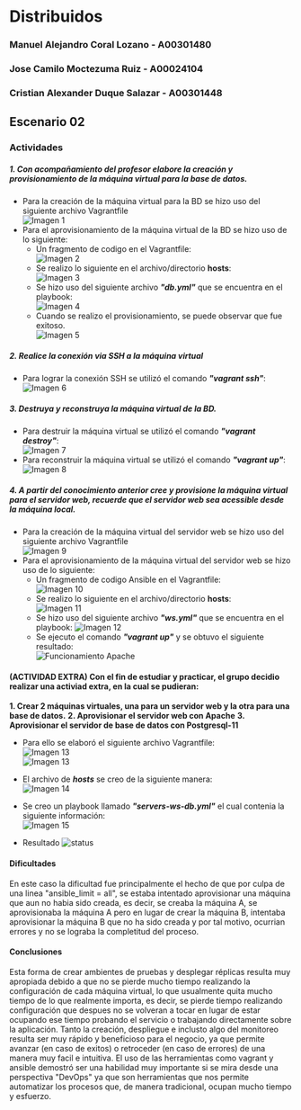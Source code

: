 # Distribuidos

### Manuel Alejandro Coral Lozano - A00301480
### Jose Camilo Moctezuma Ruiz - A00024104
### Cristian Alexander Duque Salazar - A00301448

## Escenario 02  

### Actividades

##### 1. Con acompañamiento del profesor elabore la creación y provisionamiento de la máquina virtual para la base de datos.  

+ Para la creación de la máquina virtual para la BD se hizo uso del siguiente archivo Vagrantfile  
![Imagen 1](https://raw.githubusercontent.com/ManuelCoral1998/Distribuidos-Taller01/master/images/creacion-vm-DB-vagrantfile.PNG)  
+ Para el aprovisionamiento de la máquina virtual de la BD se hizo uso de lo siguiente: 
  * Un fragmento de codigo en el Vagrantfile:  
  ![Imagen 2](https://raw.githubusercontent.com/ManuelCoral1998/Distribuidos-Taller01/master/images/fragmento-ansible-vagrantfile.PNG)
  * Se realizo lo siguiente en el archivo/directorio **hosts**:  
  ![Imagen 3](https://raw.githubusercontent.com/ManuelCoral1998/Distribuidos-Taller01/master/images/hosts.PNG)
  * Se hizo uso del siguiente archivo ***"db.yml"*** que se encuentra en el playbook:  
  ![Imagen 4](https://raw.githubusercontent.com/ManuelCoral1998/Distribuidos-Taller01/master/images/ansible-yml-instalarDB.PNG)  
  * Cuando se realizo el provisionamiento, se puede observar que fue exitoso.  
  ![Imagen 5](https://raw.githubusercontent.com/ManuelCoral1998/Distribuidos-Taller01/master/images/instalacion-db-completa.PNG)  
    
##### 2. Realice la conexión via SSH a la máquina virtual
 
+ Para lograr la conexión SSH se utilizó el comando ***"vagrant ssh"***:  
![Imagen 6](https://raw.githubusercontent.com/ManuelCoral1998/Distribuidos-Taller01/master/images/prueba-ssh-db-instalada.PNG)

##### 3. Destruya y reconstruya la máquina virtual de la BD.

+ Para destruir la máquina virtual se utilizó el comando ***"vagrant destroy"***:  
![Imagen 7](https://raw.githubusercontent.com/ManuelCoral1998/Distribuidos-Taller01/master/images/destroy-vm-db.PNG)
+ Para reconstruir la máquina virtual se utilizó el comando ***"vagrant up"***:
![Imagen 8](https://raw.githubusercontent.com/ManuelCoral1998/Distribuidos-Taller01/master/images/up-vm-db.PNG)

##### 4. A partir del conocimiento anterior cree y provisione la máquina virtual para el servidor web, recuerde que el servidor web sea acessible desde la máquina local.

+ Para la creación de la máquina virtual del servidor web se hizo uso del siguiente archivo Vagrantfile  
![Imagen 9](/images/vagrantfile-vm-ws.PNG)
+ Para el aprovisionamiento de la máquina virtual del servidor web se hizo uso de lo siguiente: 
  * Un fragmento de codigo Ansible en el Vagrantfile:  
  ![Imagen 10](/images/ansible-fragmento-vm-ws.PNG)
  * Se realizo lo siguiente en el archivo/directorio **hosts**:  
  ![Imagen 11](https://raw.githubusercontent.com/ManuelCoral1998/Distribuidos-Taller01/master/images/hosts-ws.PNG)
  * Se hizo uso del siguiente archivo ***"ws.yml"*** que se encuentra en el playbook:
  ![Imagen 12](/images/ansible-ws.PNG)
  * Se ejecuto el comando ***"vagrant up"*** y se obtuvo el siguiente resultado:  
  ![Funcionamiento Apache](/images/prueba-ws.PNG)
#### (ACTIVIDAD EXTRA) Con el fin de estudiar y practicar, el grupo decidio realizar una activiad extra, en la cual se pudieran:
**1. Crear 2 máquinas virtuales, una para un servidor web y la otra para una base de datos.**
**2. Aprovisionar el servidor web con Apache**
**3. Aprovisionar el servidor de base de datos con Postgresql-11**

+ Para ello se elaboró el siguiente archivo Vagrantfile:  
![Imagen 13](/images/actividad-extra.PNG	)  
![Imagen 13](/images/actividad-extra-ansible.PNG)  

+ El archivo de ***hosts*** se creo de la siguiente manera:  
![Imagen 14](/images/hosts-actividad-extra.PNG)  

+ Se creo un playbook llamado ***"servers-ws-db.yml"*** el cual contenia la siguiente información:  
![Imagen 15](/images/yml-actividad-extra.PNG)

+ Resultado
![status](/images/status.PNG)

#### Dificultades  
En este caso la dificultad fue principalmente el hecho de que por culpa de una linea "ansible_limit = all", se estaba intentado aprovisionar una máquina que aun no habia sido creada, es decir, se creaba la máquina A, se aprovisionaba la máquina A pero en lugar de crear la máquina B, intentaba aprovisionar la máquina B que no ha sido creada y por tal motivo, ocurrian errores y no se lograba la completitud del proceso.

#### Conclusiones  
Esta forma de crear ambientes de pruebas y desplegar réplicas resulta muy apropiada debido a que no se pierde mucho tiempo realizando la configuración de cada máquina virtual, lo que usualmente quita mucho tiempo de lo que realmente importa, es decir, se pierde tiempo realizando configuración que despues no se volveran a tocar en lugar de estar ocupando ese tiempo probando el servicio o trabajando directamente sobre la aplicación.
Tanto la creación, despliegue e inclusto algo del monitoreo resulta ser muy rápido y beneficioso para el negocio, ya que permite avanzar (en caso de exitos) o retroceder (en caso de errores) de una manera muy facil e intuitiva.
El uso de las herramientas como vagrant y ansible demostró ser una habilidad muy importante si se mira desde una perspectiva "DevOps" ya que son herramientas que nos permite automatizar los procesos que, de manera tradicional, ocupan mucho tiempo y esfuerzo.
